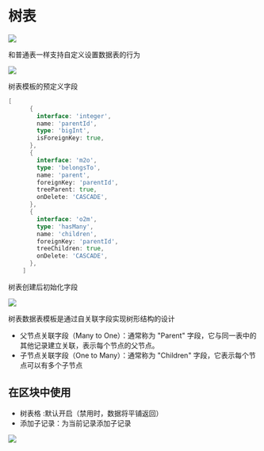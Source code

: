 # 树表

![](https://static-docs.nocobase.com/48ea3612a65ba18ea6d898b25a78c4f4.png)

和普通表一样支持自定义设置数据表的行为

![](https://static-docs.nocobase.com/f49bac32396d6fbdbf979de37a2546f7.png)

树表模板的预定义字段

```go
[
      {
        interface: 'integer',
        name: 'parentId',
        type: 'bigInt',
        isForeignKey: true,
      },
      {
        interface: 'm2o',
        type: 'belongsTo',
        name: 'parent',
        foreignKey: 'parentId',
        treeParent: true,
        onDelete: 'CASCADE',
      },
      {
        interface: 'o2m',
        type: 'hasMany',
        name: 'children',
        foreignKey: 'parentId',
        treeChildren: true,
        onDelete: 'CASCADE',
      },
    ]
```

树表创建后初始化字段

![](https://static-docs.nocobase.com/0b06b5a954c8d40567d3dcafa2baff96.png)

树表数据表模板是通过自关联字段实现树形结构的设计

- 父节点关联字段（Many to One）：通常称为 "Parent" 字段，它与同一表中的其他记录建立关联，表示每个节点的父节点。
- 子节点关联字段（One to Many）：通常称为 "Children" 字段，它表示每个节点可以有多个子节点

## 在区块中使用

- 树表格 :默认开启（禁用时，数据将平铺返回）
- 添加子记录：为当前记录添加子记录

![](https://static-docs.nocobase.com/97a7ddf0f26c323a2c986d10b43d7174.png)